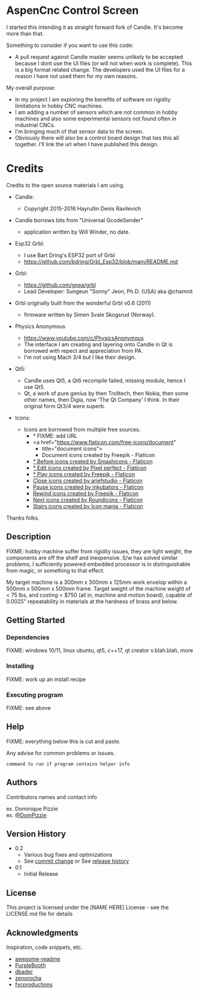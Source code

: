 # AspenCnc Control Screen

I started this intending it as straight forward fork of Candle.
It's become more than that. 

Something to consider if you want to use this code:

  * A pull request against Candle master seems unlikely to be accepted because 
    I dont use the UI files (or will not when work is complete). This is a big
    format related change. The developers used the UI files for a reason I have
    not used them for my own reasons.

My overall purpose: 
  * In my project I am exploring the benefits of software on rigidity 
    limitations in hobby CNC machines. 
  * I am adding a number of sensors which are not common in hobby machines 
    and also some experimental sensors not found often in industrial CNCs. 
  * I'm bringing much of that sensor data to the screen.
  * Obviously there will also be a control board design that ties this all 
    together. I'll link the url when I have published this design.

# Credits
  Credits to the open source materials I am using. 

  * Candle:
      * Copyright 2015-2016 Hayrullin Denis Ravilevich
   
  * Candle borrows bits from "Universal GcodeSender" 
      * application written by Will Winder, no date.
  
  * Esp32 Grbl:
      * I use Bart Dring's ESP32 port of Grbl
      * https://github.com/bdring/Grbl_Esp32/blob/main/README.md
  
  * Grbl:
      * https://github.com/gnea/grbl
      * Lead Developer: Sungeun "Sonny" Jeon, Ph.D. (USA) aka @chamnit
  
  * Grbl originally built from the wonderful Grbl v0.6 (2011) 
      * firmware written by Simen Svale Skogsrud (Norway).
  
  * Physics Anonymous
      * https://www.youtube.com/c/PhysicsAnonymous
      * The interface I am creating and layering onto Candle in Qt is borrowed 
      with repect and appreciation from PA.
      * I'm not using Mach 3/4 but I like their design.

  * Qt5:
      * Candle uses Qt5, a Qt6 recompile failed, missing module, hence I use Qt5.
      * Qt, a work of pure genius by then Trolltech, then Nokia, then some other
      names, then Digia, now 'The Qt Company' I think. In their original form
      Qt3/4 were superb. 

  * Icons:
      * Icons are borrowed from multiple free sources.
        * <Oxygen>
          * FIXME: add URL
        * <a href="https://www.flaticon.com/free-icons/document" 
          * title="document icons">
          * Document icons created by Freepik - Flaticon</a>
        * <a href="https://www.flaticon.com/free-icons/before" title="before icons">
          * Before icons created by Smashicons - Flaticon</a> 
        * <a href="https://www.flaticon.com/free-icons/edit" title="edit icons">
          * Edit icons created by Pixel perfect - Flaticon</a>
        * <a href="https://www.flaticon.com/free-icons/play" title="play icons">
          * Play icons created by Freepik - Flaticon</a>
        * <a href="https://www.flaticon.com/free-icons/close" title="close icons">Close icons created by ariefstudio - Flaticon</a>
        * <a href="https://www.flaticon.com/free-icons/pause" title="pause icons">Pause icons created by inkubators - Flaticon</a>
        * <a href="https://www.flaticon.com/free-icons/rewind" title="rewind icons">Rewind icons created by Freepik - Flaticon</a>
        * <a href="https://www.flaticon.com/free-icons/next" title="next icons">Next icons created by Roundicons - Flaticon</a>
        * <a href="https://www.flaticon.com/free-icons/stairs" title="stairs icons">Stairs icons created by Icon mania - Flaticon</a>

  Thanks folks.

## Description

FIXME: hobby machine suffer from rigidity issues, they are light weight, the
components are off the shelf and inexpensive. S/w has solved similar problems,
I sufficiently powered embedded processor is in distinguishable from magic,
or something to that effect.

My target machine is a 300mm x 300mm x 125mm work envelop  within a 
500mm x 500mm x 500mm frame. Target weight of the machine weight of < 75 lbs,
and costing < $750 (all in, machine and motion board), capable of 0.0025" 
repeatability in materials at the hardness of brass and below.


## Getting Started

### Dependencies

FIXME: windows 10/11, linux ubuntu, qt5, c++17, qt creator v.blah.blah, more

### Installing

FIXME: work up an install recipe

### Executing program

FIXME: see above

## Help

FIXME: everything below this is cut and paste.

Any advise for common problems or issues.
```
command to run if program contains helper info
```

## Authors

Contributors names and contact info

ex. Dominique Pizzie  
ex. [@DomPizzie](https://twitter.com/dompizzie)

## Version History

* 0.2
    * Various bug fixes and optimizations
    * See [commit change]() or See [release history]()
* 0.1
    * Initial Release

## License

This project is licensed under the [NAME HERE] License - see the LICENSE.md file for details

## Acknowledgments


Inspiration, code snippets, etc.
* [awesome-readme](https://github.com/matiassingers/awesome-readme)
* [PurpleBooth](https://gist.github.com/PurpleBooth/109311bb0361f32d87a2)
* [dbader](https://github.com/dbader/readme-template)
* [zenorocha](https://gist.github.com/zenorocha/4526327)
* [fvcproductions](https://gist.github.com/fvcproductions/1bfc2d4aecb01a834b46)
